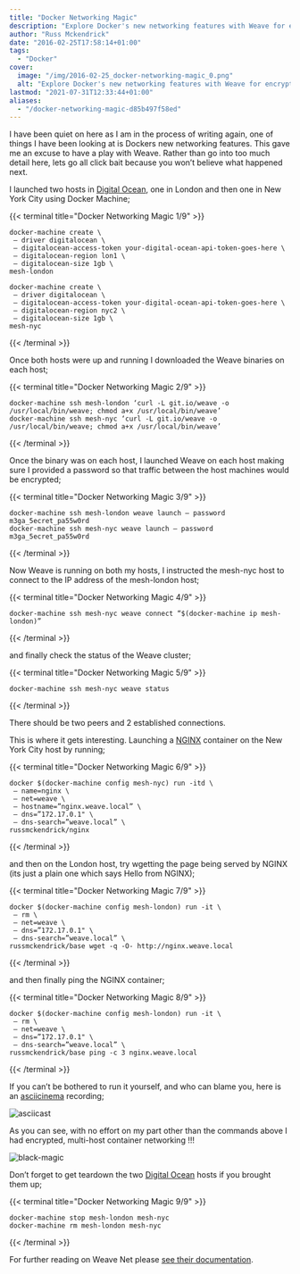```yaml
---
title: "Docker Networking Magic"
description: "Explore Docker's new networking features with Weave for encrypted, multi-host container networking. See the magic in action!"
author: "Russ Mckendrick"
date: "2016-02-25T17:58:14+01:00"
tags:
  - "Docker"
cover:
  image: "/img/2016-02-25_docker-networking-magic_0.png"
  alt: "Explore Docker's new networking features with Weave for encrypted, multi-host container networking. See the magic in action!"
lastmod: "2021-07-31T12:33:44+01:00"
aliases:
  - "/docker-networking-magic-d85b497f58ed"
---
```


I have been quiet on here as I am in the process of writing again, one of things I have been looking at is Dockers new networking features. This gave me an excuse to have a play with Weave. Rather than go into too much detail here, lets go all click bait because you won’t believe what happened next.

I launched two hosts in [Digital Ocean](https://m.do.co/c/52ec4dc3647e), one in London and then one in New York City using Docker Machine;

{{< terminal title="Docker Networking Magic 1/9" >}}
```
docker-machine create \
 — driver digitalocean \
 — digitalocean-access-token your-digital-ocean-api-token-goes-here \
 — digitalocean-region lon1 \
 — digitalocean-size 1gb \
mesh-london

docker-machine create \
 — driver digitalocean \
 — digitalocean-access-token your-digital-ocean-api-token-goes-here \
 — digitalocean-region nyc2 \
 — digitalocean-size 1gb \
mesh-nyc
```
{{< /terminal >}}

Once both hosts were up and running I downloaded the Weave binaries on each host;

{{< terminal title="Docker Networking Magic 2/9" >}}
```
docker-machine ssh mesh-london ‘curl -L git.io/weave -o /usr/local/bin/weave; chmod a+x /usr/local/bin/weave’
docker-machine ssh mesh-nyc ‘curl -L git.io/weave -o /usr/local/bin/weave; chmod a+x /usr/local/bin/weave’
```
{{< /terminal >}}

Once the binary was on each host, I launched Weave on each host making sure I provided a password so that traffic between the host machines would be encrypted;

{{< terminal title="Docker Networking Magic 3/9" >}}
```
docker-machine ssh mesh-london weave launch — password m3ga_5ecret_pa55w0rd
docker-machine ssh mesh-nyc weave launch — password m3ga_5ecret_pa55w0rd
```
{{< /terminal >}}

Now Weave is running on both my hosts, I instructed the mesh-nyc host to connect to the IP address of the mesh-london host;

{{< terminal title="Docker Networking Magic 4/9" >}}
```
docker-machine ssh mesh-nyc weave connect “$(docker-machine ip mesh-london)”
```
{{< /terminal >}}

and finally check the status of the Weave cluster;

{{< terminal title="Docker Networking Magic 5/9" >}}
```
docker-machine ssh mesh-nyc weave status
```
{{< /terminal >}}

There should be two peers and 2 established connections.

This is where it gets interesting. Launching a [NGINX](https://hub.docker.com/r/russmckendrick/nginx/) container on the New York City host by running;

{{< terminal title="Docker Networking Magic 6/9" >}}
```
docker $(docker-machine config mesh-nyc) run -itd \
 — name=nginx \
 — net=weave \
 — hostname=”nginx.weave.local” \
 — dns=”172.17.0.1" \
 — dns-search=”weave.local” \
russmckendrick/nginx
```
{{< /terminal >}}

and then on the London host, try wgetting the page being served by NGINX (its just a plain one which says Hello from NGINX);

{{< terminal title="Docker Networking Magic 7/9" >}}
```
docker $(docker-machine config mesh-london) run -it \
 — rm \
 — net=weave \
 — dns=”172.17.0.1" \
 — dns-search=”weave.local” \
russmckendrick/base wget -q -O- http://nginx.weave.local
```
{{< /terminal >}}

and then finally ping the NGINX container;

{{< terminal title="Docker Networking Magic 8/9" >}}
```
docker $(docker-machine config mesh-london) run -it \
 — rm \
 — net=weave \
 — dns=”172.17.0.1" \
 — dns-search=”weave.local” \
russmckendrick/base ping -c 3 nginx.weave.local
```
{{< /terminal >}}

If you can’t be bothered to run it yourself, and who can blame you, here is an [asciicinema](https://asciinema.org/~russmckendrick) recording;

![asciicast](/img/2016-02-25_docker-networking-magic_1.png)

As you can see, with no effort on my part other than the commands above I had encrypted, multi-host container networking !!!

![black-magic](/img/2016-02-25_docker-networking-magic_2.gif)

Don’t forget to get teardown the two [Digital Ocean](https://m.do.co/c/52ec4dc3647e) hosts if you brought them up;

{{< terminal title="Docker Networking Magic 9/9" >}}
```
docker-machine stop mesh-london mesh-nyc
docker-machine rm mesh-london mesh-nyc
```
{{< /terminal >}}

For further reading on Weave Net please [see their documentation](https://github.com/weaveworks/weave#readme).
